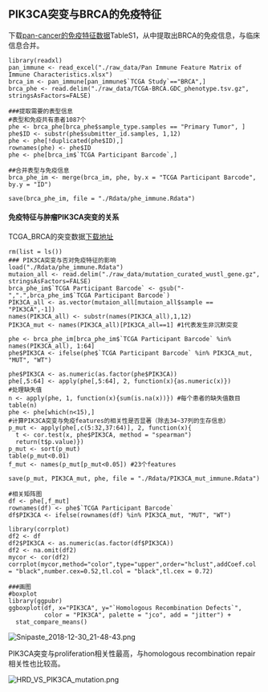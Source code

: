 ## PIK3CA突变与BRCA的免疫特征

下载[pan-cancer的免疫特征数据](https://www.cell.com/immunity/fulltext/S1074-7613(18)30121-3?_returnURL=https%3A%2F%2Flinkinghub.elsevier.com%2Fretrieve%2Fpii%2FS1074761318301213%3Fshowall%3Dtrue#secsectitle0435)TableS1，从中提取出BRCA的免疫信息，与临床信息合并。

```{R}
library(readxl)
pan_immune <- read_excel("./raw_data/Pan Immune Feature Matrix of Immune Characteristics.xlsx")
brca_im <- pan_immune[pan_immune$`TCGA Study`=="BRCA",]
brca_phe <- read.delim("./raw_data/TCGA-BRCA.GDC_phenotype.tsv.gz", stringsAsFactors=FALSE)

###提取需要的表型信息
#表型和免疫共有患者1087个
phe <- brca_phe[brca_phe$sample_type.samples == "Primary Tumor", ]
phe$ID <- substr(phe$submitter_id.samples, 1,12)
phe <- phe[!duplicated(phe$ID),]
rownames(phe) <- phe$ID
phe <- phe[brca_im$`TCGA Participant Barcode`,]

##合并表型与免疫信息
brca_phe_im <- merge(brca_im, phe, by.x = "TCGA Participant Barcode", by.y = "ID")

save(brca_phe_im, file = "./Rdata/phe_immune.Rdata")
```

#### 免疫特征与肿瘤PIK3CA突变的关系

TCGA_BRCA的突变数据[下载地址](https://xenabrowser.net/datapages/?dataset=TCGA.BRCA.sampleMap%2Fmutation_curated_wustl_gene&host=https%3A%2F%2Ftcga.xenahubs.net&removeHub=https%3A%2F%2Fxena.treehouse.gi.ucsc.edu%3A443)

```{R}
rm(list = ls())
### PIK3CA突变与否对免疫特征的影响
load("./Rdata/phe_immune.Rdata")
mutaion_all <- read.delim("./raw_data/mutation_curated_wustl_gene.gz", stringsAsFactors=FALSE)
brca_phe_im$`TCGA Participant Barcode` <- gsub("-",".",brca_phe_im$`TCGA Participant Barcode`)
PIK3CA_all <- as.vector(mutaion_all[mutaion_all$sample == "PIK3CA",-1]) 
names(PIK3CA_all) <- substr(names(PIK3CA_all),1,12)
PIK3CA_mut <- names(PIK3CA_all)[PIK3CA_all==1] #1代表发生非沉默突变

phe <- brca_phe_im[brca_phe_im$`TCGA Participant Barcode` %in% names(PIK3CA_all), 1:64]
phe$PIK3CA <- ifelse(phe$`TCGA Participant Barcode` %in% PIK3CA_mut, "MUT", "WT")

phe$PIK3CA <- as.numeric(as.factor(phe$PIK3CA))
phe[,5:64] <- apply(phe[,5:64], 2, function(x){as.numeric(x)})
#处理缺失值
n <- apply(phe, 1, function(x){sum(is.na(x))}) #每个患者的缺失值数目
table(n) 
phe <- phe[which(n<15),]
#计算PIK3CA突变与免疫features的相关性是否显著（除去34~37列的生存信息）
p_mut <- apply(phe[,c(5:32,37:64)], 2, function(x){
  t <- cor.test(x, phe$PIK3CA, method = "spearman") 
  return(t$p.value)})
p_mut <- sort(p_mut)
table(p_mut<0.01)
f_mut <- names(p_mut[p_mut<0.05]) #23个features

save(p_mut, PIK3CA_mut, phe, file = "./Rdata/PIK3CA_mut_immune.Rdata")

#相关矩阵图
df <- phe[,f_mut]
rownames(df) <- phe$`TCGA Participant Barcode`
df$PIK3CA <- ifelse(rownames(df) %in% PIK3CA_mut, "MUT", "WT")

library(corrplot)
df2 <- df
df2$PIK3CA <- as.numeric(as.factor(df$PIK3CA))
df2 <- na.omit(df2)
mycor <- cor(df2)
corrplot(mycor,method="color",type="upper",order="hclust",addCoef.col = "black",number.cex=0.52,tl.col = "black",tl.cex = 0.72)

###画图
#boxplot
library(ggpubr)
ggboxplot(df, x="PIK3CA", y="`Homologous Recombination Defects`", 
          color = "PIK3CA", palette = "jco", add = "jitter") +
  stat_compare_means()
```

![Snipaste_2018-12-30_21-48-43.png](https://i.loli.net/2019/01/03/5c2e0ce592158.png)

PIK3CA突变与proliferation相关性最高，与homologous recombination repair相关性也比较高。

![HRD_VS_PIK3CA_mutation.png](https://i.loli.net/2019/01/03/5c2e0d9445002.png)

 



